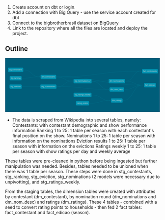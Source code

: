 1) Create account on dbt or login.
2) Add a connection with Big Query - use the service account created for dbt
3) Connect to the bigbrotherbrasil dataset on BigQuery 
4) Link to the repository where all the files are located and deploy the project.

## Outline

![lineage](lineage.png)

- The data is scraped from Wikipedia into several tables, namely:
Contestants: with contestant demographic and show performance information
Ranking 1 to 25: 1 table per season with each contestant's final position on the show.
Nominations 1 to 25: 1 table per season with information on the nominations
Eviction results 1 to 25: 1 table per season with information on the evictions
Ratings weekly 1 to 25: 1 table per season with show ratings per day and weekly average

These tables were pre-cleaned in python before being ingested but further manipulation was needed. Besides, tables needed to be unioned when there was 1 table per season.
These steps were done in stg_contestants, stg_ranking, stg_eviction, stg_nominations (2 models were necessary due to unpivotting), and stg_ratings_weekly.

From the staging tables, the dimension tables were created with attributes by contestant (dm_contestant), by nomination round (dm_nominations and dm_nom_desc) and ratings (dm_ratings). These 4 tables - combined with a seed to convert rating points to households - then fed 2 fact tables: fact_contestant and fact_edicao (season).

